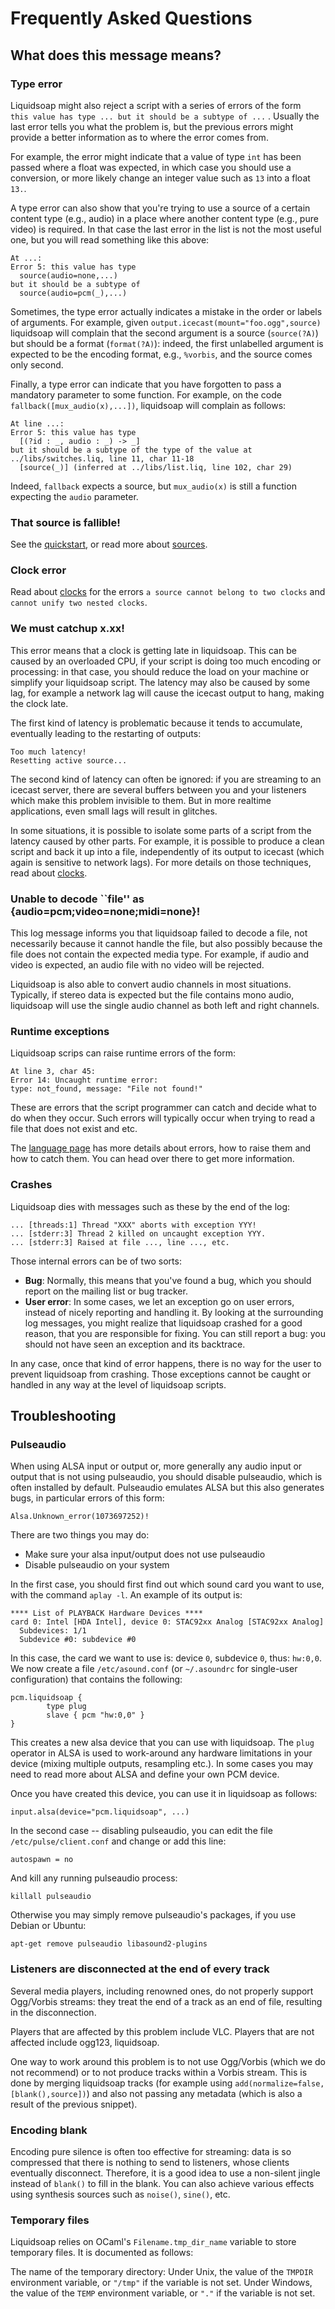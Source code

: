 # Frequently Asked Questions

## What does this message means?

### Type error

Liquidsoap might also reject a script with a series of errors of the form ` this value has type ... but it should be a subtype of ...`
. Usually the last error tells you what the problem is, but the previous errors might provide a better information as to where the error comes from.

For example, the error might indicate that a value of type `int` has been passed where a float was expected, in which case you should use a conversion, or more likely change an integer value such as `13` into a float `13.`.

A type error can also show that you're trying to use a source of a certain content type (e.g., audio) in a place where another content type (e.g., pure video) is required. In that case the last error in the list is not the most useful one, but you will read something like this above:

```
At ...:
Error 5: this value has type
  source(audio=none,...)
but it should be a subtype of
  source(audio=pcm(_),...)
```

Sometimes, the type error actually indicates a mistake in the order or labels of arguments. For example, given `output.icecast(mount="foo.ogg",source)` liquidsoap will complain that the second argument is a source (`source(?A)`) but should be a format (`format(?A)`): indeed, the first unlabelled argument is expected to be the encoding format, e.g., `%vorbis`, and the source comes only second.

Finally, a type error can indicate that you have forgotten to pass a mandatory parameter to some function. For example, on the code `fallback([mux_audio(x),...])`, liquidsoap will complain as follows:

```
At line ...:
Error 5: this value has type
  [(?id : _, audio : _) -> _]
but it should be a subtype of the type of the value at ../libs/switches.liq, line 11, char 11-18
  [source(_)] (inferred at ../libs/list.liq, line 102, char 29)
```

Indeed, `fallback` expects a source, but `mux_audio(x)` is still a function expecting the `audio` parameter.

### That source is fallible!

See the [quickstart](quick_start.html), or read more about
[sources](sources.html).

### Clock error

Read about [clocks](clocks.html) for the errors
`a source cannot belong to two clocks`
and
`cannot unify two nested clocks`.

### We must catchup x.xx!

This error means that a clock is getting late in liquidsoap. This can
be caused by an overloaded CPU, if your script is doing too much encoding
or processing: in that case, you should reduce the load on your machine
or simplify your liquidsoap script. The latency may also be caused by
some lag, for example a network lag will cause the icecast output to
hang, making the clock late.

The first kind of latency is problematic because it tends to accumulate,
eventually leading to the restarting of outputs:

```
Too much latency!
Resetting active source...
```

The second kind of latency can often be ignored: if you are streaming to
an icecast server, there are several buffers between you and your
listeners which make this problem invisible to them. But in more realtime
applications, even small lags will result in glitches.

In some situations, it is possible to isolate some parts of a script
from the latency caused by other parts. For example, it is possible to
produce a clean script and back it up into a file, independently of
its output to icecast (which again is sensitive to network lags).
For more details on those techniques, read about [clocks](clocks.html).

### Unable to decode ``file'' as {audio=pcm;video=none;midi=none}!

This log message informs you that liquidsoap failed to decode a file, not
necessarily because it cannot handle the file, but also possibly because
the file does not contain the expected media type. For example, if audio and video
is expected, an audio file with no video will be rejected.

Liquidsoap is also able to convert audio channels in most situations. Typically,
if stereo data is expected but the file contains mono audio, liquidsoap will use
the single audio channel as both left and right channels.

### Runtime exceptions

Liquidsoap scrips can raise runtime errors of the form:

```
At line 3, char 45:
Error 14: Uncaught runtime error:
type: not_found, message: "File not found!"
```

These are errors that the script programmer can catch and decide what to do when they
occur. Such errors will typically occur when trying to read a file that does not
exist and etc.

The [language page](language.html) has more details about errors, how to raise them
and how to catch them. You can head over there to get more information.

### Crashes

Liquidsoap dies with messages such as these by the end of the log:

```
... [threads:1] Thread "XXX" aborts with exception YYY!
... [stderr:3] Thread 2 killed on uncaught exception YYY.
... [stderr:3] Raised at file ..., line ..., etc.
```

Those internal errors can be of two sorts:

- **Bug**: Normally, this means that you've found a bug, which you should report on the mailing list or bug tracker.
- **User error**: In some cases, we let an exception go on user errors, instead of nicely reporting and handling it. By looking at the surrounding log messages, you might realize that liquidsoap crashed for a good reason, that you are responsible for fixing. You can still report a bug: you should not have seen an exception and its backtrace.

In any case, once that kind of error happens, there is no way for the
user to prevent liquidsoap from crashing. Those exceptions cannot be
caught or handled in any way at the level of liquidsoap scripts.

## Troubleshooting

### Pulseaudio

When using ALSA input or output or, more generally any audio input or output
that is not using pulseaudio, you should disable pulseaudio, which is often installed
by default. Pulseaudio emulates ALSA but this also generates bugs,
in particular errors of this form:

```
Alsa.Unknown_error(1073697252)!
```

There are two things you may do:

- Make sure your alsa input/output does not use pulseaudio
- Disable pulseaudio on your system

In the first case, you should first find out which sound card you want to use,
with the command `aplay -l`. An example of its output is:

```
**** List of PLAYBACK Hardware Devices ****
card 0: Intel [HDA Intel], device 0: STAC92xx Analog [STAC92xx Analog]
  Subdevices: 1/1
  Subdevice #0: subdevice #0
```

In this case, the card we want to use is: device `0`, subdevice `0`, thus:
`hw:0,0`. We now create a file `/etc/asound.conf` (or `~/.asoundrc` for single-user
configuration) that contains the following:

```liquidsoap
pcm.liquidsoap {
        type plug
        slave { pcm "hw:0,0" }
}
```

This creates a new alsa device that you can use with liquidsoap. The `plug` operator
in ALSA is used to work-around any hardware limitations in your device (mixing multiple
outputs, resampling etc.). In some cases you may need to read more about ALSA and define
your own PCM device.

Once you have created this device, you can use it in liquidsoap as follows:

```liquidsoap
input.alsa(device="pcm.liquidsoap", ...)
```

In the second case -- disabling pulseaudio, you can edit the file `/etc/pulse/client.conf` and
change or add this line:

```
autospawn = no
```

And kill any running pulseaudio process:

```
killall pulseaudio
```

Otherwise you may simply remove pulseaudio's packages, if you use Debian or Ubuntu:

```
apt-get remove pulseaudio libasound2-plugins
```

### Listeners are disconnected at the end of every track

Several media players, including renowned ones, do not properly support
Ogg/Vorbis streams: they treat the end of a track as an end of file,
resulting in the disconnection.

Players that are affected by this problem include VLC.
Players that are not affected include ogg123, liquidsoap.

One way to work around this problem is to not use Ogg/Vorbis (which we
do not recommend) or to not produce tracks within a Vorbis stream.
This is done by merging liquidsoap tracks (for example using
`add(normalize=false,[blank(),source])`)
and also not passing any metadata
(which is also a result of the previous snippet).

### Encoding blank

Encoding pure silence is often too effective for streaming: data is so
compressed that there is nothing to send to listeners, whose clients
eventually disconnect. Therefore, it is a good idea to use a non-silent
jingle instead of `blank()` to fill in the blank. You can
also achieve various effects using synthesis sources such as
`noise()`, `sine()`, etc.

### Temporary files

Liquidsoap relies on OCaml's `Filename.tmp_dir_name` variable to store temporary
files. It is documented as follows:

The name of the temporary directory: Under Unix, the value of the `TMPDIR` environment
variable, or `"/tmp"` if the variable is not set. Under Windows, the value of the `TEMP`
environment variable, or `"."` if the variable is not set.
